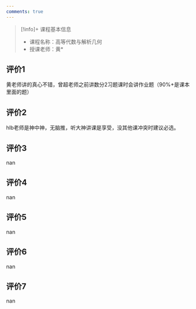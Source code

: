 ```yaml
---
comments: true
---
```


>[!info]+ 课程基本信息
>
> - 课程名称：高等代数与解析几何
> - 授课老师：黄*

## 评价1

黄老师讲的真心不错，曾超老师之前讲数分2习题课时会讲作业题（90%+是课本里面的题）
## 评价2

hlb老师是神中神，无脑推，听大神讲课是享受，没其他课冲突时建议必选。
## 评价3

nan
## 评价4

nan
## 评价5

nan
## 评价6

nan
## 评价7

nan
